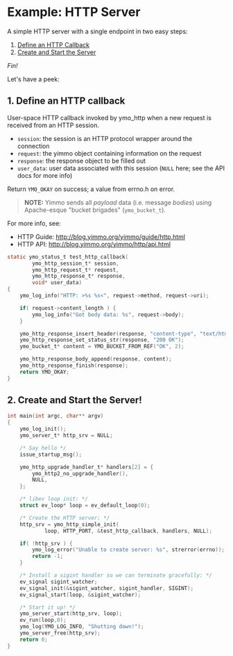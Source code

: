 # Example: HTTP Server

A simple HTTP server with a single endpoint in two easy steps:

1. [Define an HTTP Callback](#1-define-an-http-callback)
2. [Create and Start the Server](#2-create-and-start-the-server)

*Fin!*

Let's have a peek:
<br />

## 1. Define an HTTP callback
User-space HTTP callback invoked by ymo_http when a new request is received
from an HTTP session.

- `session`: the session is an HTTP protocol wrapper around the connection
- `request`: the yimmo object containing information on the request
- `response`: the response object to be filled out
- `user_data`: user data associated with this session (`NULL` here; see the API docs for more info)

Return `YMO_OKAY` on success; a value from errno.h on error.

> **NOTE:** Yimmo sends all _payload_ data (i.e. message _bodies_) using
> Apache-esque "bucket brigades" (`ymo_bucket_t`).

For more info, see:

- HTTP Guide: http://blog.yimmo.org/yimmo/guide/http.html
- HTTP API: http://blog.yimmo.org/yimmo/http/api.html



```C
static ymo_status_t test_http_callback(
        ymo_http_session_t* session,
        ymo_http_request_t* request,
        ymo_http_response_t* response,
        void* user_data)
{
    ymo_log_info("HTTP: >%s %s<", request->method, request->uri);

    if( request->content_length ) {
        ymo_log_info("Got body data: %s", request->body);
    }

    ymo_http_response_insert_header(response, "content-type", "text/html");
    ymo_http_response_set_status_str(response, "200 OK");
    ymo_bucket_t* content = YMO_BUCKET_FROM_REF("OK", 2);

    ymo_http_response_body_append(response, content);
    ymo_http_response_finish(response);
    return YMO_OKAY;
}
```

## 2. Create and Start the Server!


```C
int main(int argc, char** argv)
{
    ymo_log_init();
    ymo_server_t* http_srv = NULL;

    /* Say hello */
    issue_startup_msg();

    ymo_http_upgrade_handler_t* handlers[2] = {
        ymo_http2_no_upgrade_handler(),
        NULL,
    };

    /* libev loop init: */
    struct ev_loop* loop = ev_default_loop(0);

    /* Create the HTTP server: */
    http_srv = ymo_http_simple_init(
            loop, HTTP_PORT, &test_http_callback, handlers, NULL);

    if( !http_srv ) {
        ymo_log_error("Unable to create server: %s", strerror(errno));
        return -1;
    }

    /* Install a sigint handler so we can terminate gracefully: */
    ev_signal sigint_watcher;
    ev_signal_init(&sigint_watcher, sigint_handler, SIGINT);
    ev_signal_start(loop, &sigint_watcher);

    /* Start it up! */
    ymo_server_start(http_srv, loop);
    ev_run(loop,0);
    ymo_log(YMO_LOG_INFO, "Shutting down!");
    ymo_server_free(http_srv);
    return 0;
}
```

